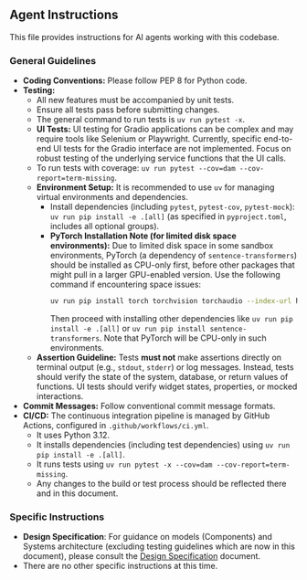## Agent Instructions

This file provides instructions for AI agents working with this codebase.

### General Guidelines

*   **Coding Conventions:** Please follow PEP 8 for Python code.
*   **Testing:**
    *   All new features must be accompanied by unit tests.
    *   Ensure all tests pass before submitting changes.
    *   The general command to run tests is `uv run pytest -x`.
    *   **UI Tests:** UI testing for Gradio applications can be complex and may require tools like Selenium or Playwright. Currently, specific end-to-end UI tests for the Gradio interface are not implemented. Focus on robust testing of the underlying service functions that the UI calls.
    *   To run tests with coverage: `uv run pytest --cov=dam --cov-report=term-missing`.
    *   **Environment Setup:** It is recommended to use `uv` for managing virtual environments and dependencies.
        *   Install dependencies (including `pytest`, `pytest-cov`, `pytest-mock`): `uv run pip install -e .[all]` (as specified in `pyproject.toml`, includes all optional groups).
        *   **PyTorch Installation Note (for limited disk space environments):** Due to limited disk space in some sandbox environments, PyTorch (a dependency of `sentence-transformers`) should be installed as CPU-only first, before other packages that might pull in a larger GPU-enabled version. Use the following command if encountering space issues:
            ```bash
            uv run pip install torch torchvision torchaudio --index-url https://download.pytorch.org/whl/cpu
            ```
            Then proceed with installing other dependencies like `uv run pip install -e .[all]` or `uv run pip install sentence-transformers`. Note that PyTorch will be CPU-only in such environments.
    *   **Assertion Guideline:** Tests **must not** make assertions directly on terminal output (e.g., `stdout`, `stderr`) or log messages. Instead, tests should verify the state of the system, database, or return values of functions. UI tests should verify widget states, properties, or mocked interactions.
*   **Commit Messages:** Follow conventional commit message formats.
*   **CI/CD:** The continuous integration pipeline is managed by GitHub Actions, configured in `.github/workflows/ci.yml`.
    *   It uses Python 3.12.
    *   It installs dependencies (including test dependencies) using `uv run pip install -e .[all]`.
    *   It runs tests using `uv run pytest -x --cov=dam --cov-report=term-missing`.
    *   Any changes to the build or test process should be reflected there and in this document.

### Specific Instructions

*   **Design Specification**: For guidance on models (Components) and Systems architecture (excluding testing guidelines which are now in this document), please consult the [Design Specification](docs/design_specification.md) document.
*   There are no other specific instructions at this time.
